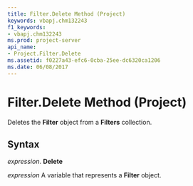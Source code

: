 ```yaml
---
title: Filter.Delete Method (Project)
keywords: vbapj.chm132243
f1_keywords:
- vbapj.chm132243
ms.prod: project-server
api_name:
- Project.Filter.Delete
ms.assetid: f0227a43-efc6-0cba-25ee-dc6320ca1206
ms.date: 06/08/2017
---
```



# Filter.Delete Method (Project)

Deletes the  **Filter** object from a **Filters** collection.


## Syntax

 _expression_. **Delete**

 _expression_ A variable that represents a **Filter** object.


